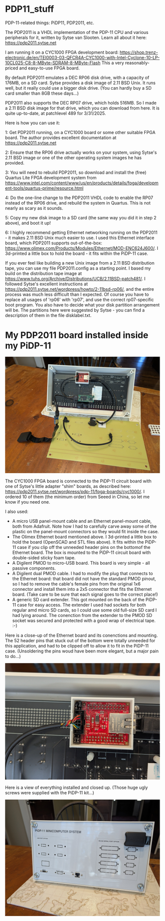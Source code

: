 # PDP11_stuff
PDP-11-related things: PiDP11, PDP2011, etc.

The PDP2011 is a VHDL implementation of the PDP-11 CPU and various peripherals for it, written by Sytse van Slooten. Learn all about it here: https://pdp2011.sytse.net

I am running it on a CYC1000 FPGA development board: https://shop.trenz-electronic.de/en/TEI0003-03-QFCR4A-CYC1000-with-Intel-Cyclone-10-LP-10CL025-C8-8-MByte-SDRAM-8-MByte-Flash
This a very reasonably-priced and easy-to-use FPGA board.

By default PDP2011 emulates a DEC RP06 disk drive, with a capacity of 176MB, on a SD card.  Sytse provides a disk image of 2.11 BSD Unix.  It runs
well, but it really could use a bigger disk drive. (You can hardly buy a SD card smaller than 8GB these days...)

PDP2011 also supports the DEC RP07 drive, which holds 516MB.  So I made a 2.11 BSD disk image for that drive, which you can download from here.
It is quite up-to-date, at patchlevel 489 for 3/31/2025.

Here is how you can use it:

1: Get PDP2011 running, on a CYC1000 board or some other suitable FPGA board.  The author provides excellent documentation at https://pdp2011.sytse.net

2: Ensure that the RP06 drive actually works on your system, using Sytse's 2.11 BSD image or one of the other operating system images he has provided.

3: You will need to rebuild PDP2011, so download and install the (free) Quartus Lite FPGA development system from https://www.intel.com/content/www/us/en/products/details/fpga/development-tools/quartus-prime/resource.html

4: Do the one-line change to the PDP2011 VHDL code to enable the RP07 instead of the RP06 drive, and rebuild the system in Quartus.  This is not nearly as scary as it sounds.

5: Copy my new disk image to a SD card (the same way you did it in step 2 above), and boot it up!

6: I highly recommend getting Ethernet networking running on the PDP2011 - it makes 2.11 BSD Unix much easier to use.  I used this Ethernet interface board, which PDP2011 supports out-of-the-box: https://www.olimex.com/Products/Modules/Ethernet/MOD-ENC624J600/.  I 3d-printed a little box to hold the board - it fits within the PiDP-11 case.


If you ever feel like building a new Unix image from a 2.11 BSD distribution tape, you can use my file PDP2011.config as a starting point.
I based my build on the distribution tape image at https://www.tuhs.org/Archive/Distributions/UCB/2.11BSD-patch481/.
I followed Sytse's excellent instructions at https://pdp2011.sytse.net/wordpress/howto/2-11bsd-rp06/, and the entire process was much less difficult than I expected.
Of course you have to replace all usages of 'rp06' with 'rp07', and use the correct rp07-specific boot program.  You also have to decide what your disk partition arrangement
will be.  The partitions here were suggested by Sytse - you can find a description of them in the file disklabel.txt.  


# My PDP2011 board installed inside my PiDP-11

![Alt text](Photos/pidp11_inside.jpg?raw=true "interior of PiDP-11")

The CYC1000 FPGA board is connected to the PiDP-11 circuit board with one of Sytse's little adapter "shim" boards, as described here: https://pdp2011.sytse.net/wordpress/pdp-11/fpga-boards/cyc1000/.  I ordered 10 of them (the minimum order) from Seeed in China, so let me know if you need one.

I also used:

- A micro USB panel-mount cable and an Ethernet panel-mount cable, both from Adafruit.  Note how I had to carefully carve away some of the plastic on the panel-mount connectors so they would fit inside the case.
- The Olimex Ethernet board mentioned above. I 3d-printed a little box to hold the board (OpenSCAD and STL files above). It fits within the PiDP-11 case if you clip off the unneeded header pins on the bottomof the Ethernet board.  The box is mounted to the PiDP-11 circuit board with double-sided sticky foam tape.
- A Digilent PMOD to micro-USB board.  This board is very simple - all passive components.
- A Digilent dual PMOD cable.  I had to modify the plug that connects to the Ethernet board: that board did not have the standard PMOD pinout, so I had to remove the cable's female pins from the original 1x6 connector and install them into a 2x5 connector that fits the Ethernet board.  (Take care to be sure that each signal goes to the correct place!)
- A generic SD card extender. This got mounted on the back of the PiDP-11 case for easy access.  The extender I used had sockets for both regular amd micro SD cards, so I could use some old full-size SD card I had lying around.  The conenction from the extender to the PMOD SD socket was secured and protected with a good wrap of electrical tape. :-)

Here is a close-up of the Ethernet board and its conenctions and mounting.  The 52 header pins that stuck out of the bottom were totally unneeded for this application, and had to be clipped off to allow it to fit in the PiDP-11 case.  (Unsoldering the pins woud have been more elegant, but a major pain to do...)

![Alt text](Photos/pidp11_ethernet.jpg?raw=true "Close-up of Ethernet board")

Here is a view of everything installed and closed up.  (Those huge ugly screws were supplied with the PiDP-11 kit...)

![Alt text](Photos/pidp11_back.jpg?raw=true "Rear exterior of PiDP-11")





